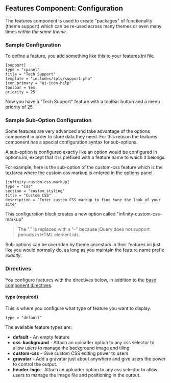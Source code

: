 ## Features Component: Configuration

The features component is used to create "packages" of functionality (theme support)
which can be re-used across many themes or even many times *within the same theme*.

<ul class="infinity-docs-menu"></ul>

### Sample Configuration

To define a feature, you add something like this to your features.ini file.

	[support]
	type = "cpanel"
	title = "Tech Support"
	template = "includes/tpls/support.php"
	icon_primary = "ui-icon-help"
	toolbar = Yes
	priority = 25

Now you have a "Tech Support" feature with a toolbar button and a menu priority of 25.

### Sample Sub-Option Configuration

Some features are very advanced and take advantage of the options component in order to store
data they need. For this reason the features component has a special configuration syntax
for sub-options.

A sub-option is configured exactly like an option would be configured in options.ini,
except that it is prefixed with a feature name to which it belongs.

For example, here is the sub-option of the custom-css feature which is the textarea
where the custom css markup is entered in the options panel.

	[infinity-custom-css.markup]
	type = "css"
	section = "custom_styling"
	title = "Custom CSS"
	description = "Enter custom CSS markup to fine tune the look of your site"

This configuration block creates a new option called "infinity-custom-css-markup"

> The "." is replaced with a "-" because jQuery does not support periods in HTML element ids.

Sub-options can be overriden by theme ancestors in their features.ini just like you would
normally do, as long as you maintain the feature name prefix *exactly*.

### Directives

You configure features with the directives below, in addition to the
[base component directives](infinity://admin:doc/comps_base_cfg).

#### type (required)

This is where you configure what type of feature you want to display.

	type = "default"

The available feature types are:

* __default__ -			An empty feature
* __css-background__ -	Attach an uploader option to any css selector to allow users to manage
						the background image and tiling.
* __custom-css__ -		Give custom CSS editing power to users
* __gravatar__ -		Add a gravatar just about anywhere and give users the power to
						control the output.
* __header-logo__ -		Attach an uploader option to any css selector to allow users to manage
						the image file and positioning in the output.